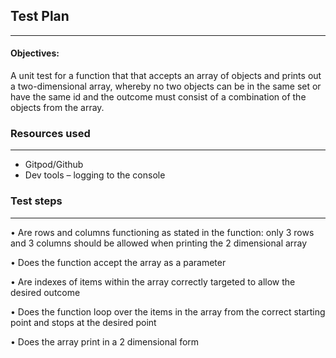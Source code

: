 ## Test Plan 
---
#### Objectives:
A unit test for a function that that accepts an array of objects and prints out a two-dimensional array, whereby no two objects can be in the same set or have the same id and the outcome must consist of a combination of the objects from the array.

### Resources used
---
-	Gitpod/Github
-	 Dev tools – logging to the console

### Test steps
---
•	Are rows and columns functioning as stated in the function:  only 3 rows and 3 columns should be allowed when printing the 2 dimensional array 

•	Does the function accept the array as a parameter 

•	Are indexes of items within the array correctly targeted to allow the desired outcome 

•	Does the function loop over the items in the array from the correct starting point and stops at the desired point 

•	Does the array print in a 2 dimensional form


